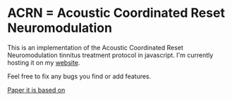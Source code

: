 ACRN = Acoustic Coordinated Reset Neuromodulation
====

This is an implementation of the Acoustic Coordinated Reset Neuromodulation tinnitus treatment protocol in javascript.
I'm currently hosting it on my [website](http://www.generalfuzz.net/acrn/).

Feel free to fix any bugs you find or add features.

[Paper it is based on](http://web.archive.org/web/20140207052002/http://www.thetinnitusclinic.co.uk/downloads/Tass%20et%20al_RNN%202012_Counteracting%20Tinnitus%20by%20Acoustic%20CR%20Neuromodulation.pdf)
